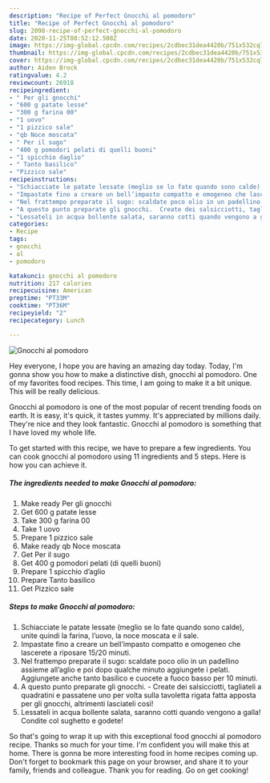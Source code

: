 ```yaml
---
description: "Recipe of Perfect Gnocchi al pomodoro"
title: "Recipe of Perfect Gnocchi al pomodoro"
slug: 2098-recipe-of-perfect-gnocchi-al-pomodoro
date: 2020-11-25T08:52:12.508Z
image: https://img-global.cpcdn.com/recipes/2cdbec31dea4420b/751x532cq70/gnocchi-al-pomodoro-recipe-main-photo.jpg
thumbnail: https://img-global.cpcdn.com/recipes/2cdbec31dea4420b/751x532cq70/gnocchi-al-pomodoro-recipe-main-photo.jpg
cover: https://img-global.cpcdn.com/recipes/2cdbec31dea4420b/751x532cq70/gnocchi-al-pomodoro-recipe-main-photo.jpg
author: Aiden Brock
ratingvalue: 4.2
reviewcount: 26918
recipeingredient:
- " Per gli gnocchi"
- "600 g patate lesse"
- "300 g farina 00"
- "1 uovo"
- "1 pizzico sale"
- "qb Noce moscata"
- " Per il sugo"
- "400 g pomodori pelati di quelli buoni"
- "1 spicchio daglio"
- " Tanto basilico"
- "Pizzico sale"
recipeinstructions:
- "Schiacciate le patate lessate (meglio se lo fate quando sono calde), unite quindi la farina, l’uovo, la noce moscata e il sale."
- "Impastate fino a creare un bell’impasto compatto e omogeneo che lascerete a riposare 15/20 minuti."
- "Nel frattempo preparate il sugo: scaldate poco olio in un padellino assieme all’aglio e poi dopo qualche minuto aggiungete i pelati. Aggiungete anche tanto basilico e cuocete a fuoco basso per 10 minuti."
- "A questo punto preparate gli gnocchi.  Create dei salsicciotti, tagliateli a quadratini e passatene uno per volta sulla tavoletta rigata fatta apposta per gli gnocchi, altrimenti lasciateli così!"
- "Lessateli in acqua bollente salata, saranno cotti quando vengono a galla! Condite col sughetto e godete!"
categories:
- Recipe
tags:
- gnocchi
- al
- pomodoro

katakunci: gnocchi al pomodoro 
nutrition: 217 calories
recipecuisine: American
preptime: "PT33M"
cooktime: "PT36M"
recipeyield: "2"
recipecategory: Lunch

---
```



![Gnocchi al pomodoro](https://img-global.cpcdn.com/recipes/2cdbec31dea4420b/751x532cq70/gnocchi-al-pomodoro-recipe-main-photo.jpg)

Hey everyone, I hope you are having an amazing day today. Today, I'm gonna show you how to make a distinctive dish, gnocchi al pomodoro. One of my favorites food recipes. This time, I am going to make it a bit unique. This will be really delicious.

Gnocchi al pomodoro is one of the most popular of recent trending foods on earth. It is easy, it's quick, it tastes yummy. It's appreciated by millions daily. They're nice and they look fantastic. Gnocchi al pomodoro is something that I have loved my whole life.




To get started with this recipe, we have to prepare a few ingredients. You can cook gnocchi al pomodoro using 11 ingredients and 5 steps. Here is how you can achieve it.

<!--inarticleads1-->

##### The ingredients needed to make Gnocchi al pomodoro:

1. Make ready  Per gli gnocchi
1. Get 600 g patate lesse
1. Take 300 g farina 00
1. Take 1 uovo
1. Prepare 1 pizzico sale
1. Make ready qb Noce moscata
1. Get  Per il sugo
1. Get 400 g pomodori pelati (di quelli buoni)
1. Prepare 1 spicchio d’aglio
1. Prepare  Tanto basilico
1. Get Pizzico sale




<!--inarticleads2-->

##### Steps to make Gnocchi al pomodoro:

1. Schiacciate le patate lessate (meglio se lo fate quando sono calde), unite quindi la farina, l’uovo, la noce moscata e il sale.
1. Impastate fino a creare un bell’impasto compatto e omogeneo che lascerete a riposare 15/20 minuti.
1. Nel frattempo preparate il sugo: scaldate poco olio in un padellino assieme all’aglio e poi dopo qualche minuto aggiungete i pelati. Aggiungete anche tanto basilico e cuocete a fuoco basso per 10 minuti.
1. A questo punto preparate gli gnocchi.  - Create dei salsicciotti, tagliateli a quadratini e passatene uno per volta sulla tavoletta rigata fatta apposta per gli gnocchi, altrimenti lasciateli così!
1. Lessateli in acqua bollente salata, saranno cotti quando vengono a galla! Condite col sughetto e godete!




So that's going to wrap it up with this exceptional food gnocchi al pomodoro recipe. Thanks so much for your time. I'm confident you will make this at home. There is gonna be more interesting food in home recipes coming up. Don't forget to bookmark this page on your browser, and share it to your family, friends and colleague. Thank you for reading. Go on get cooking!
